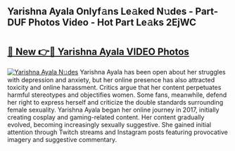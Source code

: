 ## Yarishna Ayala Onlyf𝚊ns Le𝚊ked N𝚞des - Part-DUF Photos Video - Hot Part Le𝚊ks 2EjWC

# <h2><a href="http://ab43002.deff.icu/?id=Yarishna+Ayala">🔗 New 👉🔴 Yarishna Ayala VIDEO Photos</a></h2>

[![Yarishna Ayala N𝚞des](https://i.imgur.com/rIISA9y.gif)](http://ab43002.deff.icu/?id=Yarishna+Ayala)
Yarishna Ayala has been open about her struggles with depression and anxiety, but her online presence has also attracted toxicity and online harassment. Critics argue that her content perpetuates harmful stereotypes and objectifies women. Some fans, meanwhile, defend her right to express herself and criticize the double standards surrounding female sexuality. Yarishna Ayala began her online journey in 2017, initially creating cosplay and gaming-related content. Her content gradually evolved, becoming increasingly sexually suggestive. She gained initial attention through Twitch streams and Instagram posts featuring provocative imagery and suggestive commentary.
